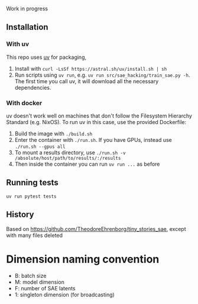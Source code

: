 Work in progress

## Installation

### With uv

This repo uses [uv](https://github.com/astral-sh/uv) for packaging,

1. Install with `curl -LsSf https://astral.sh/uv/install.sh | sh`
1. Run scripts using `uv run`, e.g. `uv run src/sae_hacking/train_sae.py -h`.
   The first time you call uv, it will download all the necessary dependencies.

### With docker

uv doesn't work well on machines that don't follow the Filesystem Hierarchy Standard (e.g. NixOS).
To run uv in this case, use the provided Dockerfile:

1. Build the image with `./build.sh`
1. Enter the container with `./run.sh`. If you have GPUs, instead use `./run.sh --gpus all`
1. To mount a results directory, use `./run.sh -v /absolute/host/path/to/results/:/results`
1. Then inside the container you can run `uv run ...` as before

## Running tests

`uv run pytest tests`

## History

Based on https://github.com/TheodoreEhrenborg/tiny_stories_sae, except with many files deleted

# Dimension naming convention
- B: batch size
- M: model dimension
- F: number of SAE latents
- 1: singleton dimension (for broadcasting)
